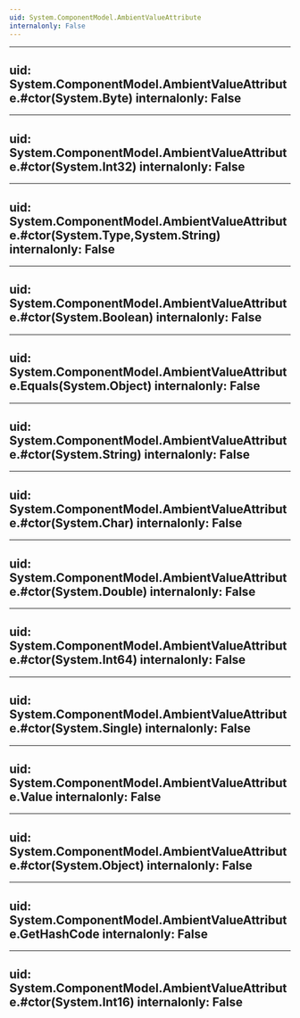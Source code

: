 ```yaml
---
uid: System.ComponentModel.AmbientValueAttribute
internalonly: False
---
```


---
uid: System.ComponentModel.AmbientValueAttribute.#ctor(System.Byte)
internalonly: False
---

---
uid: System.ComponentModel.AmbientValueAttribute.#ctor(System.Int32)
internalonly: False
---

---
uid: System.ComponentModel.AmbientValueAttribute.#ctor(System.Type,System.String)
internalonly: False
---

---
uid: System.ComponentModel.AmbientValueAttribute.#ctor(System.Boolean)
internalonly: False
---

---
uid: System.ComponentModel.AmbientValueAttribute.Equals(System.Object)
internalonly: False
---

---
uid: System.ComponentModel.AmbientValueAttribute.#ctor(System.String)
internalonly: False
---

---
uid: System.ComponentModel.AmbientValueAttribute.#ctor(System.Char)
internalonly: False
---

---
uid: System.ComponentModel.AmbientValueAttribute.#ctor(System.Double)
internalonly: False
---

---
uid: System.ComponentModel.AmbientValueAttribute.#ctor(System.Int64)
internalonly: False
---

---
uid: System.ComponentModel.AmbientValueAttribute.#ctor(System.Single)
internalonly: False
---

---
uid: System.ComponentModel.AmbientValueAttribute.Value
internalonly: False
---

---
uid: System.ComponentModel.AmbientValueAttribute.#ctor(System.Object)
internalonly: False
---

---
uid: System.ComponentModel.AmbientValueAttribute.GetHashCode
internalonly: False
---

---
uid: System.ComponentModel.AmbientValueAttribute.#ctor(System.Int16)
internalonly: False
---
